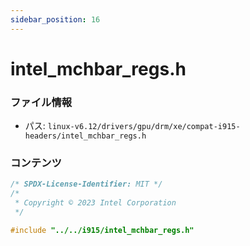 ```yaml
---
sidebar_position: 16
---
```

# intel_mchbar_regs.h

### ファイル情報

- パス: `linux-v6.12/drivers/gpu/drm/xe/compat-i915-headers/intel_mchbar_regs.h`

### コンテンツ

```h
/* SPDX-License-Identifier: MIT */
/*
 * Copyright © 2023 Intel Corporation
 */

#include "../../i915/intel_mchbar_regs.h"

```
